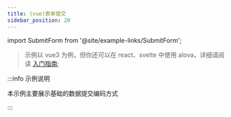 ```yaml
---
title: (vue)表单提交
sidebar_position: 20
---
```


import SubmitForm from '@site/example-links/SubmitForm';

> 示例以 vue3 为例，但你还可以在 react、svelte 中使用 alova，详细请阅读 [入门指南](/tutorial/getting-started/overview);

<SubmitForm></SubmitForm>

:::info 示例说明

本示例主要展示基础的数据提交编码方式

:::
